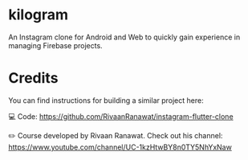 # kilogram

An Instagram clone for Android and Web to quickly gain experience in managing Firebase projects.

# Credits

You can find instructions for building a similar project here:

💻 Code: https://github.com/RivaanRanawat/instagram-flutter-clone

✏️ Course developed by Rivaan Ranawat. Check out his channel: https://www.youtube.com/channel/UC-1kzHtwBY8n0TY5NhYxNaw